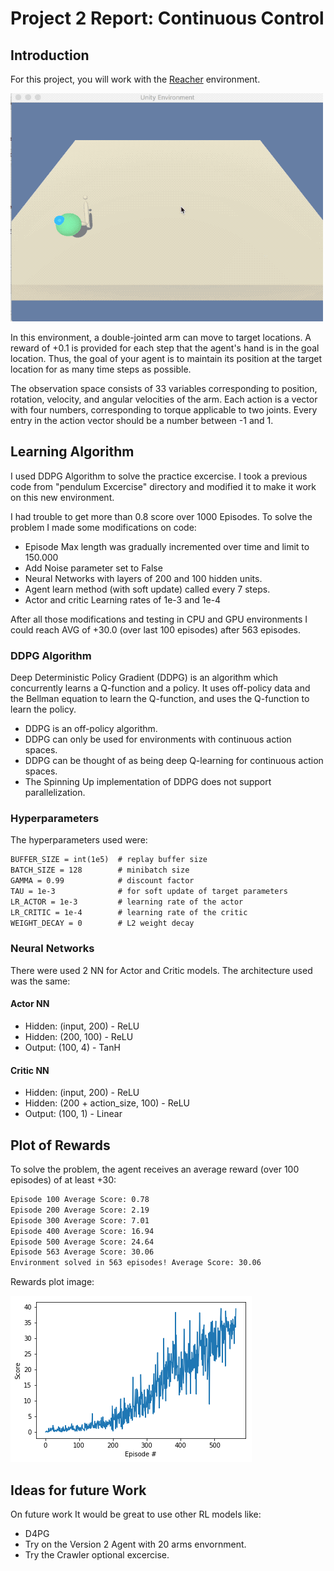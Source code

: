 # Project 2 Report: Continuous Control

## Introduction

For this project, you will work with the [Reacher](https://github.com/Unity-Technologies/ml-agents/blob/master/docs/Learning-Environment-Examples.md#reacher) environment.

![Trained RL Agent](https://github.com/jbagnato/deep-rl-continuous/blob/main/p2_navigation.gif)

In this environment, a double-jointed arm can move to target locations. A reward of +0.1 is provided for each step that the agent's hand is in the goal location. Thus, the goal of your agent is to maintain its position at the target location for as many time steps as possible.

The observation space consists of 33 variables corresponding to position, rotation, velocity, and angular velocities of the arm. Each action is a vector with four numbers, corresponding to torque applicable to two joints. Every entry in the action vector should be a number between -1 and 1.

## Learning Algorithm

I used DDPG Algorithm to solve the practice excercise. 
I took a previous code from "pendulum Excercise" directory and modified it to make it work on this new environment.

I had trouble to get more than 0.8 score over 1000 Episodes. To solve the problem I made some modifications on code:

* Episode Max length was gradually incremented over time and limit to 150.000
* Add Noise parameter set to False
* Neural Networks with layers of 200 and 100 hidden units.
* Agent learn method (with soft update) called every 7 steps.
* Actor and critic Learning rates of 1e-3 and 1e-4

After all those modifications and testing in CPU and GPU environments I could reach AVG of +30.0 (over last 100 episodes) after 563 episodes.

### DDPG Algorithm

Deep Deterministic Policy Gradient (DDPG) is an algorithm which concurrently learns a Q-function and a policy. It uses off-policy data and the Bellman equation to learn the Q-function, and uses the Q-function to learn the policy.

- DDPG is an off-policy algorithm.
- DDPG can only be used for environments with continuous action spaces.
- DDPG can be thought of as being deep Q-learning for continuous action spaces.
- The Spinning Up implementation of DDPG does not support parallelization.

### Hyperparameters

The hyperparameters used were:

```xml
BUFFER_SIZE = int(1e5)  # replay buffer size
BATCH_SIZE = 128        # minibatch size
GAMMA = 0.99            # discount factor
TAU = 1e-3              # for soft update of target parameters
LR_ACTOR = 1e-3         # learning rate of the actor
LR_CRITIC = 1e-4        # learning rate of the critic
WEIGHT_DECAY = 0        # L2 weight decay
```


### Neural Networks

There were used 2 NN for Actor and Critic models. The architecture used was the same:

#### Actor NN

- Hidden: (input, 200) - ReLU
- Hidden: (200, 100) - ReLU
- Output: (100, 4) - TanH

#### Critic NN

- Hidden: (input, 200) - ReLU
- Hidden: (200 + action_size, 100) - ReLU
- Output: (100, 1) - Linear


## Plot of Rewards

To solve the problem, the agent receives an average reward (over 100 episodes) of at least +30:

```xml
Episode 100	Average Score: 0.78
Episode 200	Average Score: 2.19
Episode 300	Average Score: 7.01
Episode 400	Average Score: 16.94
Episode 500	Average Score: 24.64
Episode 563	Average Score: 30.06
Environment solved in 563 episodes!	Average Score: 30.06
```

Rewards plot image:

![Rewards Plot](https://github.com/jbagnato/deep-rl-continuous/blob/main/rewards_plot.png)


## Ideas for future Work

On future work It would be great to use other RL models like:

* D4PG
* Try on the Version 2 Agent with 20 arms envornment.
* Try the Crawler optional excercise.


